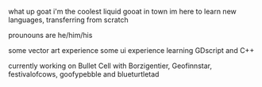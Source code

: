 what up goat
i'm the coolest liquid gooat in town
im here to learn new languages, transferring from scratch

prounouns are he/him/his

some vector art experience
some ui experience
learning GDscript and C++

currently working on Bullet Cell with Borzigentier, Geofinnstar, festivalofcows, goofypebble and blueturtletad


<!---
liquidifiedgoat/liquidifiedgoat is a ✨ special ✨ repository because its `README.md` (this file) appears on your GitHub profile.
You can click the Preview link to take a look at your changes.
--->
